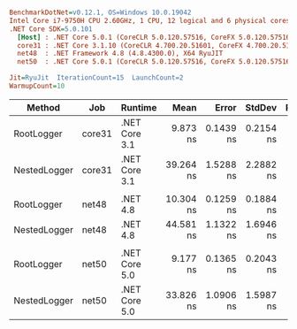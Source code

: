 ``` ini

BenchmarkDotNet=v0.12.1, OS=Windows 10.0.19042
Intel Core i7-9750H CPU 2.60GHz, 1 CPU, 12 logical and 6 physical cores
.NET Core SDK=5.0.101
  [Host] : .NET Core 5.0.1 (CoreCLR 5.0.120.57516, CoreFX 5.0.120.57516), X64 RyuJIT
  core31 : .NET Core 3.1.10 (CoreCLR 4.700.20.51601, CoreFX 4.700.20.51901), X64 RyuJIT
  net48  : .NET Framework 4.8 (4.8.4300.0), X64 RyuJIT
  net50  : .NET Core 5.0.1 (CoreCLR 5.0.120.57516, CoreFX 5.0.120.57516), X64 RyuJIT

Jit=RyuJit  IterationCount=15  LaunchCount=2  
WarmupCount=10  

```
|       Method |    Job |       Runtime |      Mean |     Error |    StdDev | Ratio | RatioSD |
|------------- |------- |-------------- |----------:|----------:|----------:|------:|--------:|
|   RootLogger | core31 | .NET Core 3.1 |  9.873 ns | 0.1439 ns | 0.2154 ns |  1.00 |    0.00 |
| NestedLogger | core31 | .NET Core 3.1 | 39.264 ns | 1.5288 ns | 2.2882 ns |  3.98 |    0.24 |
|              |        |               |           |           |           |       |         |
|   RootLogger |  net48 |      .NET 4.8 | 10.304 ns | 0.1259 ns | 0.1884 ns |  1.00 |    0.00 |
| NestedLogger |  net48 |      .NET 4.8 | 44.581 ns | 1.1322 ns | 1.6946 ns |  4.33 |    0.17 |
|              |        |               |           |           |           |       |         |
|   RootLogger |  net50 | .NET Core 5.0 |  9.177 ns | 0.1365 ns | 0.2043 ns |  1.00 |    0.00 |
| NestedLogger |  net50 | .NET Core 5.0 | 33.826 ns | 1.0906 ns | 1.5987 ns |  3.69 |    0.18 |
